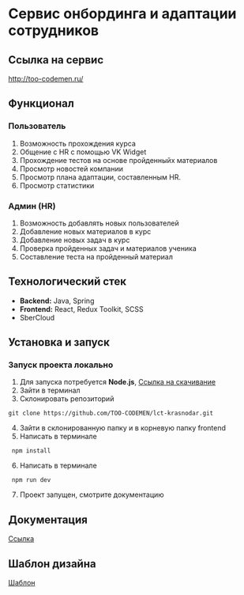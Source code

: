 # Сервис онбординга и адаптации сотрудников

## Ссылка на сервис
http://too-codemen.ru/

## Функционал
### Пользователь
 1. Возможность прохождения курса
 2. Общение с HR с помощью VK Widget
 3. Прохождение тестов на основе пройденныйх материалов
 4. Просмотр новостей компании
 5. Просмотр плана адаптации, составленным HR.
 6. Просмотр статистики
### Админ (HR)
 1. Возможность добавлять новых пользователей
 2. Добавление новых материалов в курс
 3. Добавление новых задач в курс
 4. Проверка пройденных задач и материалов ученика
 5. Составление теста на пройденный материал

## Технологический стек
- __Backend:__ Java, Spring
- __Frontend:__ React, Redux Toolkit, SCSS
- SberCloud

## Установка и запуск

### Запуск проекта локально
1. Для запуска потребуется __Node.js__, [Ссылка на скачивание](https://nodejs.org/en)
2. Зайти в терминал
3. Склонировать репозиторий
```shell 
git clone https://github.com/TOO-CODEMEN/lct-krasnodar.git
```
4. Зайти в склонированную папку и в корневую папку frontend
5. Написать в терминале
```shell
 npm install
```
6. Написать в терминале
```shell
 npm run dev
```
7. Проект запущен, смотрите документацию

## Документация
[Ссылка](https://docs.google.com/document/d/17NJ0fHC5AvAJ2e8iIvq_keYHn5-gsLQpMn_o_nkqTNU/edit?usp=sharing)

## Шаблон дизайна
[Шаблон](https://www.figma.com/file/NOSUcXPVnOQQHA2IemAYy7/LCT2023?type=design&node-id=0:1&mode=design&t=LP7hbPE90wtktsa9-1)
